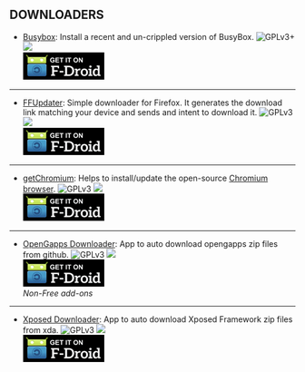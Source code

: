 <!--
    Copyright (C)  2017 PRIMOKORN.
    Permission is granted to copy, distribute and/or modify this document
    under the terms of the GNU Free Documentation License, Version 1.3
    or any later version published by the Free Software Foundation;
    with no Invariant Sections, no Front-Cover Texts, and no Back-Cover Texts.
    A copy of the license is included in the section entitled "GNU
    Free Documentation License".
-->
## DOWNLOADERS

* [Busybox](https://f-droid.org/packages/ru.meefik.busybox/): Install a recent and un-crippled version of BusyBox.
![GPLv3+](https://img.shields.io/badge/License-GPLv3+-brightgreen.svg?style=flat-square)
[![](https://img.shields.io/badge/Source-Github-lightgrey.svg?style=flat-square)](https://github.com/meefik/busybox)  
[![](Pictures/F-Droid.png)](https://f-droid.org/packages/ru.meefik.busybox/)

***

* [FFUpdater](https://f-droid.org/packages/de.marmaro.krt.ffupdater/): Simple downloader for Firefox. It generates the download link matching your device and sends and intent to download it.
![GPLv3](https://img.shields.io/badge/License-GPLv3-brightgreen.svg?style=flat-square)
[![](https://img.shields.io/badge/Source-Github-lightgrey.svg?style=flat-square)](https://gitlab.com/krt/ffupdater)  
[![](Pictures/F-Droid.png)](https://f-droid.org/packages/de.marmaro.krt.ffupdater/)

***

* [getChromium](https://f-droid.org/packages/com.anddevw.getchromium/): Helps to install/update the open-source [Chromium browser](http://v.ht/9muz/).
![GPLv3](https://img.shields.io/badge/License-GPLv3-brightgreen.svg?style=flat-square)
[![](https://img.shields.io/badge/Source-Github-lightgrey.svg?style=flat-square)](https://github.com/andDevW/getChromium)  
[![](Pictures/F-Droid.png)](https://f-droid.org/packages/com.anddevw.getchromium/) 

***

* [OpenGapps Downloader](https://f-droid.org/packages/org.opengappsdownloader): App to auto download opengapps zip files from github.
![GPLv3](https://img.shields.io/badge/License-GPLv3-brightgreen.svg?style=flat-square)
[![](https://img.shields.io/badge/Source-Github-lightgrey.svg?style=flat-square)](https://github.com/daktak/opengapps_downloader)  
[![](Pictures/F-Droid.png)](https://f-droid.org/packages/org.opengappsdownloader)  
_Non-Free add-ons_

***

* [Xposed Downloader](https://f-droid.org/packages/org.xposeddownloader/): App to auto download Xposed Framework zip files from xda.
![GPLv3](https://img.shields.io/badge/License-GPLv3-brightgreen.svg?style=flat-square)
[![](https://img.shields.io/badge/Source-Github-lightgrey.svg?style=flat-square)](https://github.com/daktak/xposed_downloader)  
[![](Pictures/F-Droid.png)](https://f-droid.org/packages/org.xposeddownloader/)